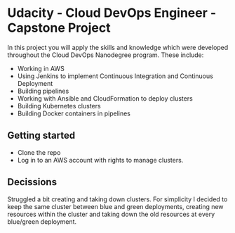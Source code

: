 # Udacity - Cloud DevOps Engineer - Capstone Project

In this project you will apply the skills and knowledge which were developed throughout the Cloud DevOps Nanodegree program. These include:

* Working in AWS
* Using Jenkins to implement Continuous Integration and Continuous Deployment
* Building pipelines
* Working with Ansible and CloudFormation to deploy clusters
* Building Kubernetes clusters
* Building Docker containers in pipelines

## Getting started

* Clone the repo
* Log in to an AWS account with rights to manage clusters.

## Decissions

Struggled a bit creating and taking down clusters. For simplicity I decided to keep the same cluster between blue and green deployments, creating new resources within the cluster and taking down the old resources at every blue/green deployment.